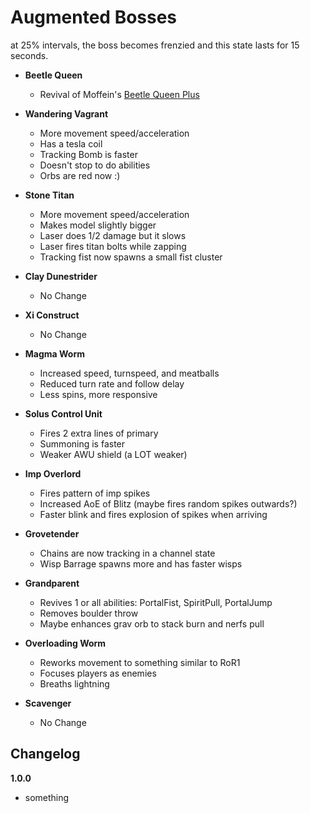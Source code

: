 # Augmented Bosses

at 25% intervals, the boss becomes frenzied and this state lasts for 15 seconds.

- **Beetle Queen**
  - Revival of Moffein's [Beetle Queen Plus](https://thunderstore.io/package/Moffein/Beetle_Queen_Plus/)

- **Wandering Vagrant**
  - More movement speed/acceleration
  - Has a tesla coil
  - Tracking Bomb is faster
  - Doesn't stop to do abilities
  - Orbs are red now :)
  
- **Stone Titan**
  - More movement speed/acceleration
  - Makes model slightly bigger
  - Laser does 1/2 damage but it slows
  - Laser fires titan bolts while zapping
  - Tracking fist now spawns a small fist cluster

- **Clay Dunestrider**
  - No Change

- **Xi Construct**
  - No Change

- **Magma Worm**
  - Increased speed, turnspeed, and meatballs
  - Reduced turn rate and follow delay
  - Less spins, more responsive

- **Solus Control Unit**
  - Fires 2 extra lines of primary
  - Summoning is faster
  - Weaker AWU shield (a LOT weaker)

- **Imp Overlord**
  - Fires pattern of imp spikes
  - Increased AoE of Blitz (maybe fires random spikes outwards?)
  - Faster blink and fires explosion of spikes when arriving

- **Grovetender**
  - Chains are now tracking in a channel state
  - Wisp Barrage spawns more and has faster wisps

- **Grandparent**
  - Revives 1 or all abilities: PortalFist, SpiritPull, PortalJump
  - Removes boulder throw
  - Maybe enhances grav orb to stack burn and nerfs pull

- **Overloading Worm**
  - Reworks movement to something similar to RoR1
  - Focuses players as enemies
  - Breaths lightning

- **Scavenger**
  - No Change

## Changelog

**1.0.0**

- something
